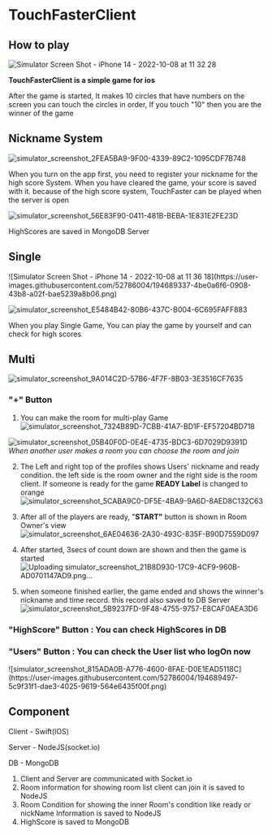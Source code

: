 # TouchFasterClient

<h2> How to play </h2>

![Simulator Screen Shot - iPhone 14 - 2022-10-08 at 11 32 28](https://user-images.githubusercontent.com/52786004/194686146-2fd1a0ff-91dd-4fbe-a97a-254e1fe649a0.png=100x20)

**TouchFasterClient is a simple game for ios**

After the game is started, It makes 10 circles that have numbers on the screen you can touch the circles in order, If you touch "10" then you are the winner of the game

<h2> Nickname System </h2>

![simulator_screenshot_2FEA5BA9-9F00-4339-89C2-1095CDF7B748](https://user-images.githubusercontent.com/52786004/194689266-c8cb35e2-1df7-4e9e-9229-40a95858acf5.png)

When you turn on the app first, you need to register your nickname for the high score System. When you have cleared the game, your score is saved with it. because of the high score system, TouchFaster can be played when the server is open

![simulator_screenshot_56E83F90-0411-481B-BEBA-1E831E2FE23D](https://user-images.githubusercontent.com/52786004/194689278-d1bcc6c3-2d2a-4a29-8b02-94793c068c82.png)

HighScores are saved in MongoDB Server

<h2> Single </h2>
![Simulator Screen Shot - iPhone 14 - 2022-10-08 at 11 36 18](https://user-images.githubusercontent.com/52786004/194689337-4be0a6f6-0908-43b8-a02f-bae5239a8b06.png)

![simulator_screenshot_E5484B42-80B6-437C-B004-6C695FAFF883](https://user-images.githubusercontent.com/52786004/194689347-f4081787-e4b9-4b00-93f8-539ee59ed1d5.png)

When you play Single Game, You can play the game by yourself and can check for high scores

<h2> Multi </h2>

![simulator_screenshot_9A014C2D-57B6-4F7F-8B03-3E3516CF7635](https://user-images.githubusercontent.com/52786004/194689362-1a99ffa6-1dc6-44c7-9497-96fe7a57f43e.png)

<h3>"+" Button </h3>

1. You can make the room for multi-play Game
![simulator_screenshot_7324B89D-7CBB-41A7-BD1F-EF57204BD718](https://user-images.githubusercontent.com/52786004/194689392-ee0c0146-7f88-40ec-81ef-e2e672134ef8.png)

![simulator_screenshot_05B40F0D-0E4E-4735-BDC3-6D7029D9391D](https://user-images.githubusercontent.com/52786004/194689403-7fc6134e-48a6-4f54-af44-60ced6fe61b9.png)
   *When another user makes a room you can choose the room and join*
   
2. The Left and right top of the profiles shows Users' nickname and ready condition. the left side is the room owner and the right side is the room client. If someone is ready for the game **READY Label** is changed to orange
   ![simulator_screenshot_5CABA9C0-DF5E-4BA9-9A6D-8AED8C132C63](https://user-images.githubusercontent.com/52786004/194689447-cd83e53c-eac5-40a5-bfd4-96abd79a5457.png)

3. After all of the players are ready, "**START"** button is shown in Room Owner's view![simulator_screenshot_6AE04636-2A30-493C-835F-B90D7559D097](https://user-images.githubusercontent.com/52786004/194689459-225223bc-c2ad-48f0-9ce5-6078f7ae7e3a.png)

4. After started, 3secs of count down are shown and then the game is started
![Uploading simulator_screenshot_21B8D930-17C9-4CF9-960B-AD0701147AD9.png…]()

5. when someone finished earlier, the game ended and shows the winner's nickname and time record. this record also saved to DB Server
![simulator_screenshot_5B9237FD-9F48-4755-9757-E8CAF0AEA3D6](https://user-images.githubusercontent.com/52786004/194689488-28eb3e6e-7cb9-47a8-9f37-d5fac9160fb2.png)

<h3>"HighScore" Button : You can check HighScores in DB</h3>

<h3>"Users" Button : You can check the User list who logOn now</h3>
![simulator_screenshot_815ADA0B-A776-4600-8FAE-D0E1EAD5118C](https://user-images.githubusercontent.com/52786004/194689497-5c9f31f1-dae3-4025-9619-564e6435f00f.png)

<h2>Component</h2>

Client - Swift(IOS)

Server - NodeJS(socket.io) 

DB - MongoDB

1. Client and Server are communicated with Socket.io
2. Room information for showing room list client can join it is saved to NodeJS
3. Room Condition for showing the inner Room's condition like ready or nickName Information is saved to NodeJS
4. HighScore is saved to MongoDB


